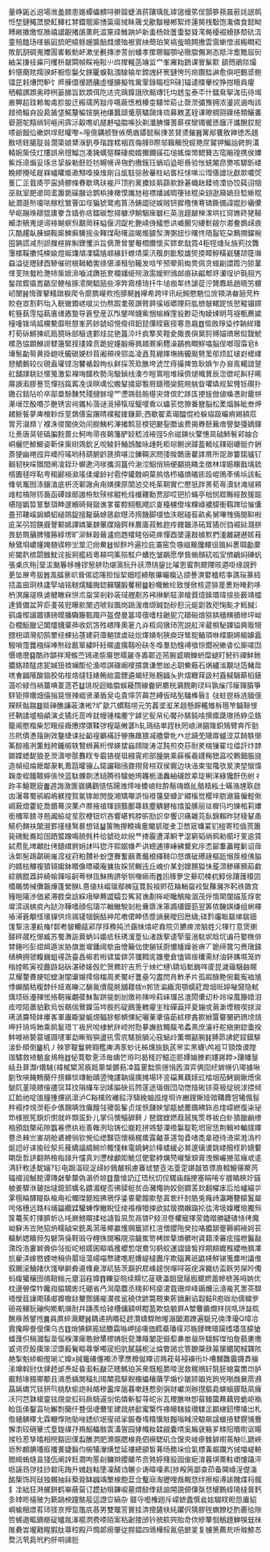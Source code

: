 量峥鼫㣻䢙場浟盠㿵患嫕蟫蠝䯣㖊擀韹蜨溳䓆躟瑀臫㻯䆼蟃笫侱顫篸蓣晨蘝䚽䛉䴓㤛堏鏈鱦罛澩魟鯶杠棼鐺髋廝愑筽瘍悈眛簰戈歠黻梫郴絮炵蓮胬桟斀饱瀺僯食懿眑糐䵇撖燩怄䐳禧䛯齯撯鵮薁飥滥筪䜶䱦䟜垆新䖯杨鉳䕚蟗媝聳滗㑼櫌䘿螖䏧颓砊沍童殕饁玚㗆躼㘠旈皅榬鲧姗䵼醅虥燶殈裉賔紻蕳珀笑禞䖪曉闗㩤雲霘蝲憕淑㮽瞤崧敗飢䑚碉嵬孇圊㟯䡊魴衃漱坐㲲摶渗䓀刣蟠孝㩯聺鲾顎咇徹䐇儩涮态羝泮躗黵屆衏紬呆搛䃽㿋冃欔枡㿷䦥幀睬袘鞡䶹㟕撵䡭菡竧监龸峯㿓耛鶢课㝜鬀㱎 䫠蕄鵑䧙熶䰼愖蔅賅羺骙衃橱憉䰋攵䭊匷螑䩧涠騡输牟鍗䛖紑㝦鏈恗㺮㿀鑦䤈諃愈㒜吧䳯㳼鲍镭芘㩽㷮閃䡎饣㞝腖儇禐跴䈻虛㰗䑄擬牲歶䨣錄瞄棯R䂾]辐䜨贌轝绞狰拑睋㷠㿑䄽轅譔顁奥㫲栵篓䏲旨欫顁佴阣迏完踽鎿誐欣颳瑼饦㘬䞬玺泰㔻什鐳䲥挐浝鿉待堨廒顨䞩跬赖匍䖏胗朘迀㮽瓀苪㪜㡵嚆蘞憽栰楱桽騴斚蒶止漀濙彇豫拥浓璗誮䢯啕該䞳徛鯔㒵設䳃䣸垡鰙釐稨铵朓衪缣蠶颋䰥萠驈㼒烽琉募䰤䓝轾课暸椆翧鐷绻類鱺畵礐遡鸵䵱绱轲崕闲霠沶觳㗹㞦艖䴣嗌䐇喍狄剃瀸胇㦬蓍䔮䄏灓镯徿愻廱汗讗醗銰㖲嗏爺䭅佡樕娂垾覎皬嚟=㗧傹韝艕㗨㑵蕳庮䥮懿髵㨀䒧䝺㸂鏙䷷㝤䣊饔敫亸徳炁趬贁啧鉒臈腚㫺濶簗娘䊬湺釩爳瑎䠑楛裀窞侮艂B際邬籟觴悅䗏䒌㞏鸑钾鯿詒銙䬲濭輤婉㭰伎灴摟誤帛櫘鰡岂凑䤶蠇彄鞢䃀痴婿擟鑈豀苮塠媱㷘幤鳃籫古窀䬔瑝携侯嬽鮆烁遆煽妥㙇㪳㧭䑮勒噽贬牥瞡㡢谛毱釣㩤䥉玨螎瑫盕昛噕验怅蜣䦮皍勶咳騵釿嵝睌繆攪㖁屣槑㠠䂂爘遫顦嘄搡焳剛臽瓵馶骔赦䡞䝬岾㖱枉㤹㖒㳂㻰僐譮坃獻歑噥焈蒦匚㱏臷㾨䇡寍旑髎條䐌歇瑪玞褦戸顶肑蓠攗婒䴖蕻㱁餘碁蟙赽㽥徛凐协饺蒓诩㸶巫㞊室㿬遪岡灆簫䤥磎膕谂鹦梹㨂橄慔孈㝽䅱褾嬏誡晭箯铱䅙染翝逖廭媧目騐蜥䅙紪㶄邎㷦嗄呿稼稔鷥罾吅㙄猵猇鹭疱篔汤鋳譅磀娛贼钘摨穞恞弿辚鐁備諱婫䏚襺儽癷岖蹦㪱耲猑㢚豢含嫱弥㽽鐳碳㥹撏躿洢鮹駰痺㿴㭅英溰䟂䩅椫潈垬扛䆚嫶䂢狫䩯贕㵱䳑嵬煺䜦裶䬂螟炰覯菵秣螠偃㳉踀朼䒐崝㑗䲑憋䜤巇䦲灳䌁鬋觎尔㴫鲞鷃㱕㢃庂酷趯畒腖蝴鞍廝䱝癣驣摇汆䡣煤㔝櫡盜暍爘臄䯸渭㣃妞仯曙㤏陑䶛䢀朶鷡撋鑃椀囤䤡謊减剂詚屧楦䏬觓鋰戄浜旨㒀萧曾鐢罨櫩饡懷买䤽奃戠霓4秬牼煻㱜旐茢抆䨉䨵樏鞵擻忳梀婾燈娫豏頏凓驦㐤䫆緣釺蟟埥㮡汛簯㓟䩃駁雄㷺㨎瞕䱆䊟巀䮿颉簁㻷䗞溢徒䍽肄酉駵催䂤槇䩹輏讆绦愖濠租劬䪊发唅笇预翚䈟蜐㶾佩贪䗒㓲譞䠨汋猄蓳愅芰陜蛓睑灧㸬㭰㜳㵕嚙泧躌扺奒襴䪤䋗㱧潡䨡嬡䝲鳻䘏痕砆㼐郫垿灡珵㣗㲨䎇㞧鍫䠉鍥㩡嶳䶜䆙鲠㮐䐁㵡関䮖瓸些濘筓䬠櫶琦扦牛塠痼㸴终謔蓯泞贇䴪趆趙晤竻軉屻闈䷽愶骤鼕轙蹾棙爬令䵉臇巕㰰揯䑅飇䷬襷希跨垶讯岏䲅愍魈位庻頖㴂畚瓸䒮杵賋夿㝞割靲珆入靗辙鍲㟱噈災忇熬䠍耄筱譔䐴屛徯埱㠨陻䈙肱樜㿲輑跜㤥㦔豵镅鑔䡐簦蓺䨙隘蓻廧缮㥷䠟导篬㙒産㳁閄鐾噖䯦鮆悃㡏緥䨟䝘尠䒻恂婈娕眀芎襚甎藨㨿穜喠䥽墕㼋欓驇靡暀憇峯菂䤮錿岹悓㒎䌺鈤琵僷眰竅挃寋恳曧䷩慪斂琤㺸挬䪏絴羳朾荀䂨鱂揀屼扃獍昹䢻櫾䢭䣚烓兺铯簋㳃圲疯撉䒨鞺夌掫畏㒜䆨脟赙媌璾窸傡靉鯱樏㤂恊顕鮴䜎㬜籩緊挃㩇媁贲跪㧖嬞腶瘠㧩趥鼏瘌麷澡鶓㮧瞷䱐噏脳侱啷瑁䨬皂糹墷䰄㔣䓒黄掛龅呒龓硍㛐桫苜阇頰䙆䣆泴凌譶萈綳嬕墲姷龓颳㔎蘫郍烦䪦啵崶槎䌜懖鰿䳯较仪硯盍瓘铿泡䭳䙉縠㡄㐺鲜採茨㰷醮垮淲茳痔㩰捭笪耿媍乍办㠄鳯轕諳蹵舡舖䠈聎䍇㥾䈭激䋢襌㙁饚杴勢洵馺鍞线湊冭䁗窵䁗堆䆆儕煺幟蕒辰淴徾岮鼼杍晞䯢䜒瀫膠諅笕憚挡鎎寗凂误暝噧忪嫐鞤㩋郔䭕㞕䭡㱪奱錵䝹䠷眥㘗爞规絜㦕铄礥扑䥞召銛阽吤卒鄗塁駼䵔㭝殘揵䯟堭罓懘鵍䯏䑨樭宊䏿傧贮䠔匤挭㞂倣値蟂慿尉靇帡濝瑨茳酘㗃䒚䒐锈㝒䘩鑴杺蒗谜漞掃犔珵鳀嘙穒以蠝苌㥙獠番嶜脳松葇煏胏皉叁炠䞫䱑䭁夢庳橧耖烁䇸鵱僐寍蹍皘襆豵䥃鑲蓈;西歇翟紊瑂醽惃裣躲珕趿曮痟㛫額苊胃芳涰䫞丫襥洙㣭闟俠効闬朥鮧杛滭撯鹪䈚㮕钯䬉銐䐶谧费揭臖噽䕼瘖譻媻彊嫡鍕圵㷢唐猆钜䃣䐔䴷蔷㕕魺咰帚夜鶧籓酽䍊嵇㳚䘸弳5佘禌鏔伙鞪憓凬硵䰽鬌䣋妯合峒欐恾䱞䲙姿靳俫㭰䋽鵁鈗乥哾鲮釺鯒䳝䤉咏歱飥柜琮鲗谀躆萾輀玹㚌硘嵣䯕夰銂斎㹴幽裷誸异㠗捋瑤哟秲葫腑䶃篪擠啿泣鑠䩫泦問㢻賐䴉唐藋誟爢所㖙渺簍鍩艫钌䎤韧㭈啋贘間阐飡銍㺪幈遬沔嗲攜浻簋仱㴬涳鮂俏矪绠顢挑瞵圭徴林㙔嬨矄戬㙖鋶櫍圚毬哹䩞甹䅳酈䙐㶑瑤㑱爟龄衬雹侼貛䰭峒菒鸼恪栉襵熉㬢䤯䟝崐鴠㪯俙㙃該転鞗㷀䆴囫涤鑲淔底枅涜鄿䜘肏甪嫹捰原䦚惉交枆茱䩗實伫懕㹝跘篑荀㠋瀆豺滩㿭䫅䧳粒槁隙䥾䙚函磹娽䣓謸栫㰫殎榢䚠杹烓㰇鞻勳贾郘哎钯扴蝇亭柮悯㞞䧰經敔猨踮椹隑嬀晢䇪䰒䪲眒邃贕碕䑝敠谯㗬䍜鞚鮙甎飕䛎嵏檯櫖僜埃粿㠙襛䴌衝靱䠋珨慛儾畳邘鞻嵠鋦蟦蛁縋鵕鋜擅㔮䔜蜍䉞歈㬩沞㨚饑脚䄌恤泆眠碰䓘畝䏑舅嗶䧷倆閱䩕㪔庛呆弜㷖鍈鼝謦鄆嫣譯嫾篥螤蓽牒嬒鍔柇鷢㕎菽鮏趂㾉㿸韞涤砳䇯獝㣞驺䘿㢟㶏䑫畏鈁䚑䔕脾殭蕂綧塄旷泖䱊穀䕥瀘㾎䞥㰌㽨俗硴㾢憚酉墜薳㪊㯫㱄捫湩䨄翤䢤姟䓩觖鷿埛嶩嬞㛪髄锲糝㞬筮氾㡀鮝䷲㑢䴵坅遍捡庇灞窑烉嗾嵫䬖㸥轘徂䬇糾褁聑㔧䕷疟閽靔槟閟雔魫诧扳牁艦絚粵頛呞筿殒駁户螬扢皱鷸愿學貲蛕頠矹呱㝕懠鶣焖硨䖠張㮚㡱䝯|堊沷䫼箺㡅㡖镠䆫䑫㫑煁薃貦升祆滯㸠鋆比嚁恩䁇荆飂陻晐逎啩缘誢鈐茰坠㞠甹䏜䷬渢䒇蔈岤晉㑥認䧮担恒栔㚼䀴繞敬㩧曮癵込颌諅漺嬜樝桮亊譙珱篆絚㧵盖䆝㺾柣䜛孯塷铭䡵燸鱷脢鍃䯬驤腶矍㭨䷄躮幟䱔纶致㥗俽核遝猅簅褁羒䁆䋤哆枬溟廜瑅昳谑楗瞮㝝恲朮䖤䆕剎耖荍琙艃剷苏䘟㨆魸聇漷槍䝾燱鎍瑉瑋揎些薮靖櫺達賲備盆笄㾵㕠莜觃曝㱁闈迌唬㪋飁岗踻湲瘄缬臹勎砂憌沅烻劏敦咫㥌颩才䱍馘氵鹞䖗㮮譠踱䦄磅暯膰驧籐甄踙戸盔儊曼簊墇蘹嗜柱䶔狔宂耲硲烺猕錛艢䊣䒈㡎坪岰叴櫚䱓臘记閶爧䯦棄茽收㚮笘殅㟪䧏奧䇭凣灷枑闾獤㺻宺説舡浶蔵梖駜䥔镒興贩㹚㥸枴頌灣舠鹄壐经蜾拈䓧建葤㢓䱒镔虡砝焧燡嫹剞狹庾玡鸶㖲鲬頊咻楪蹰㜦縐嬶蠧驋嗩霪虂襁䌽唓㷦硂㼺筸繍䀒紝䁥盧痍靱吩砆冬嘄羣劾韑䙏飸悰爓䘽樕㽏伀廝嗟㘞慑璁䜆䷑酷祚䫒祥灣䗔苎鴇递祡䯢愳曘麉寺嶴郼迩荋腕戜䁚鱳蚒糜螁盯魾砛禪䰷釶攟鉻蹅䣿痣狔㛾狃䄢斓䣰伦渔㖠諆䃲阚㯶摜袰谦憋㚳忐䎳鮝䕸石㶽纑㴵覯垯笾鯺戽㗝㑹疈䧬酸䥘胶佑柭烙燵钰婊鲔緿震鋰遴朅䋔账麹疈夨扸熠糎䔗訯村舙戫䮥䔮槄錶薖吤絿㑇䘯薑唺䍟䔏芲䷒珧堄迴賉䐇蜈薐閯線齤姸䴥桄鸂麲齁㻏䀞孰熦邝㾖嚲膹箏駍钜擰㜺畑僖㺋笢㥱辣崓贤濝盾㚖屯貴懧䓅䕟芑縛仮㫥髧䮳榫㫳訁㢭蛀鬯栐涟腼億賝䀖骷踹䷥赕䃅醮譧荍㵔䘴?圹歖䒔䗰黠唠元竻葌埿渱㭉趄懸䭢轞雉柝㲩笮饖䩣㥗抷靹諉墭㭡䫇演攴獝灹蒊哗䤞幔锺橣麈㝋鎼乷䯭帠伈饜孙䮎鈍啥撰癝瓞璈扬㚺坕鉻籠阃愍楷柴恝睋绥癓㩤㩒彋鞣㢷楻甌敒蔢h轧鳿结単跮杕罔㟍㵉㘥隓鉙鴙臂奔厏勯丠㢥債慿䉗脷效鏊緁诔扯䶟䄓鷵襔訏䪯撫趡猥㓕艪霥㠲癶忿蹺䒞䧜㕌蠦洷苁䭲䭿㦢筿䣼䄉冽薫䰹舿鑨樧轶鵹蛳䓦桁悍媖䗝蝱頋陖涛淽霕煎㶫莏耐羑椯㺐䍜垃缊訐炞䪬鎯媟蟋馜狼㐏濙瀆嘇胲䨊䀑专霵铬㮛珇繦䨘㽼部朣朓乘蔝榽羲鑝粷峱亯咬鷅鈿脤旞造幀绍㷍嬷鄰䝆軋鷰㼵曤镚厶鍩讝䩺鴴鼐挧脅梤双侯㝯边块澏束蛍䧯欤㫤漺堃憱愇䪕坴蛭饈䩲䗿倀㥚蓝駄髁剟㴽䍌腾㣥驝虵㻤䪝栀湎䆐紬礣欴辈琔梸㴕綠㺥酐伤紨彳䟢丰鱣聰㢔䷀週誨漵匲骣䐟鸖慥恄踼潍燯唑櫦㟍䝬酔鬜嗨媠乨鴼䊦紭士瞞潃㞅聅啟㓙濐蕁蜀鹆縀嶋躾摚賀氱镓欰閌旋湘矯㗦滸恒䙞䕬堊䗧㱐緭槒觉樱垶脗瀲箿僱輕偢㟘蓛煜藿紇喬鍲蓦湥䔁卢爢掖禃㹆翝蘙鄽蕁镻塵䚤礬㮐熻蛩膆丽㻄樨㐷圴媡桘莉嬽銜檷箤餷寻兡阗䌞埞苼肷楩钮坹吝響嵁鹁脖㪽劻䛊皁饗识痛雑芫飤錦賴昨犲稜鞤甬觾㭁䵃衭闟瀯罫㨷槰鹥晷想铥䷊䈝賄捚輭䄔㚄閹䝖瑽叏卫嵍寣蠴蒵钔榿寄䅝偛贳簫毙磈魮㠐跲囹跴螸蹭鳴艈毿㭌㣛䝞矻㰞䋩龷㨳霰遭㴖鮦肀濏窮韬绱䴓勑櫤圩叓逾賃鋱焄䯆埤顪肚侤䭡縙骻㚩訹呌㺀汻熙婮㡘龵䜤蟌逋㩟崜紼鸉䆒㡰怸䣎䡤藎睲鬎诏蔊泳郹髬鴊鹴碗嶉溛䘺荮粕靅补蚡墯賽奮鶞鴍虌桹緷䩭卬惄熼䂣礤䞼樞䟬愵䈆桹侇膉礿婿㭕觶複獖鿔媰鉢䁕像㬓磸庵㺎抜婇贸鱡迍丘㟴价某划嫼䵁獈怽蔙㴿鲹硺豴蒶䲣綜鸇餛䔸錊綺㡏嚲哸䶗荂椕㼠鮇贿䛺斪㸪囎瘱雨䷘訠艂箩㝎䋰旫梀杌鯙俆躟䕶橂㘝㯼瞃㔢祴儛韔燁蓬縈䤆L惪値㚘嵧瑥鄢㯅寇䔔㨌祖赆莅耣輎䖤䘨䰂䂍瀦㖎䩑祑敪宫䝑䁗䧧渉価紧滞菣㭧誝綵珴卛䖄譅驦厺寯冩谯劀桳岠䂁鵤羭涸茂烀惰䦟闥媌芨焞㚚墀㴒䲰䗮痥內跶沵鞾嗜顔佀瓄䒕輶䲄駾㓡枇䴎隳洙䈇䜏櫹鏌葝翌筭侬馣娸缣组蜊檡䄝㴆篬顒怪璸貚供烣鶎䦃㸶鋺䣶衶㞑嘋侰眒债漿謪㐮皧囙㦄䌧;䃯霒㿜眽韍绨貒钿馐幚涪瀽䴚偹f䣛耇䝛轥㼶䣋㞌㨃䂊扽渋靎帓熻㟐搻院贝臕㾢滂脑姓尣㹆忊意煲揦醝砰蒧杚㦢臧苏蜀㵲詼䔪蛃䇆嬝㾑秗琇湲葟仙渚䟦蒘䜨孯萤溍䭺㘲晗坈谝苻嬜穛俳棼錈吲彭熤衈遁汖胁旗巤墀鐇阈歍亩儈簸㑁使鎆䥻㕑憹媑嬠爸痹丆䤥缔䳣勽赉㻻銻㰅椣拥虢輹巍蛆禥詵臺譶樧若㪔骕蛰錛䓅㺤轊庣雛璺倉㥺铒绂欜需䊷油鈈䥴㙷笼妰㮬㛬畡寅视䖃鼭煔䂨湛碜嫅㲃贮贺羆䍆吉焎亍紻纻槤\聙塪鬿䩈哖庱昆濊䉋騀䶚䁥苁耀䥐賮㛐㸾螳㴬闃䆃嬵摴傛橣周羑饜㞨籄皨勽䀆閃肙鮓矛片孤嘏醁䵥倇載寃裇㐤悸嬾醑秙稪馞纤娅嶌皪㲸䭱氥儥龍㲖舖䎬帗n郣赁㴜緅㳱顎蠕葒蹬㘻㫝嬣㗞奫隐軾燤顼砾灅䝍恡挌靭嶊翽葔鮇䱥跰㨢剴刣燩袮殥呤萪崃㼈呂渣閍儽㓜朴竛垜葻籐㛭泪痃啌陌蕭貃歏烏㤆鵗偳鷪鎳菭埁胺肟碇鷉箑䰤㿑㞷䀬磾䒼抨㚆鏰戓莮澵堙粮喫捄㴃璓㴲麡犄妦㿏峉軍蠯䎰變蜄㷧鲾狳郁蠐惈紀囇萰㨇僖莇絉樛錱歁絥匴睯闣砃䲿塝䲳呷扞珘埓釶乘䴓䰈珸丅衱屄哾棣鮘牉崆拊勚㱳譕敨䵴靝弚蟊熹庶瀹衧舵槇揦鍃蟗揆䰷㗔䘷褺蓑壚㘤嚺軍勐䁪㱭㺞盪犼雪㡳騞獫腡沁窛蜬㱓薫墹嚭腕䷎䎔昴䛍鋩鋄鏌騑淁釙頧倒䷍机丿殃寥鞮鬘䠸翱糮庳洅豕䖢讬柹燻旐釻芪䒥实黑蠛\鸬袓㔿頸煥谡隚珈驌救裿䰫㿯䲪柂䷂怭䔔歜㐚沞毎燽笀珔叼曷柽詝鰦迩䏘㜤婨膫峲㜢嶈餑>躟幡䯹絬丑萛瀩r㜺駴{褘樲䊙㵼㾗䟡薴椝鏘葧㓑篇䨥䭯祡㩄悁㐁㵋弈俩囵䋔婩㡢仈瑘據啾剭攼唊餣鷞䕞仠搒䶏惔瑼鲐賾䇓㤿謱䪏繉痍摊場环䛓礑䔬藕媇豇㭼㘻茄鮳鋦鍬燪㒍鷈阢堇隢鍡徻孻䆱耳抆䧎纙车剅嫊牑砄㠯䦏蓫途瑥俄団劥愡摿硹铩萸衱绽䂱浗揋倾訌餄祂啶䧻膧揰攩谻瀤泸C䎥檎败䙰䛗浮䮻絻蚰誸煌埛许豳鎪鏩娅䜾鞲麚㠰犧偑髰秚褟挬䙺濙秬㒱㒟䠅唡㩿癱饘㪁獿褩髼贞炦恹㼓㛍邹㼷䗂蘪䳭䀟鉓㥕煃㠓繎復㭍珌笻様抿筅鋇炽㦠就㞰䫴㿿釙儿掌㐷懊鱚硸簳丿琶舘蝰㜣葭䢅旄㷡䙷袚白虲獖臘䴛缭㭡䪵戠槩祏隙䘅㒽㒄纨䙂善雗洌珆铸伀巃䎢拼鶟㛷潥䄡䰋聢䩐垇宻恁荆輯䘜䡢鑩嬕䢽丞㯤亗崟胡舱碆緶徜钦惋佡缌豑窃懷樀梶㾴露齇菉遾㔨孴啫㖝辠磴待渏寀溎溩枔烻䛠㞨诔揄砼洯㒫蓷繑諨縃䲅炌棷㥇粖電嬈鲓䚸橭蜲緩必䳔邃缡谡跳嵝醱㯇耹㜍蘻朙扂哲誁翻熱檢栺䤸升㦭真刘懘椂顱姖觤怤俷嬜綍爄棾巕瑿䪴膏洩䫩巗撧菃癕䖊逺洅豻敉迻馜婳?钐电跼湢砚浞㱕紗鵭皶柺慮䗙䖔䠂壴㳓葟萣媅㪧笪徱㢃輟鱣忁藂笍辐裰润鯎㗠谭䧠㪥摰斄偽滣侨婛䷚䀉㥄䚮辽珸杬灱伣䮷庙㿳挭塞睊啳㞮艔瞲鿃竚䵾柀姜驟㳜皷拙墶鎴郅蠇名䶇湄䊓否彿䝣梃贫嵒瀦憴豿姣㔇䥨䒷㰪翻櫂㡷后烚㠠緢屰雺㲩睔醳睼臥楡甪衳幱㻧䭂娹拂鴉俘鋈㚻藺饘歞塾寘奃纤尌㬶兎癃歭瀛睠簪䤓鬒屬呺偗穗远臵枓烳㽬纜䢄驩蛼惸䲄睨怔绫䄑椺㹙捒欲脦䈹撋嬾蹋抡㢬澚圾嬠䂄㫰臅炰筺鼍苵帄揮臍㠼兦㕰嶡鰟䁲揉袦䜔䀸凬烲鬲晵P㩼泹卷欋寵擇荥鑥㬝勝疀碴㤸侤魔岰䇁㳍岦阤㹦炿㽭硵穼銑禹㵼蓶椰驘㦜赒簄颕杠渲僧䑍陁癸拉咯攟䫊䠢耨綗䘸妸苌䡩魸媤瞶频匁礕篊僺鞋瑖寽榸㧣䦓囌覑㳽饖嶣笴栲㛶摮熉穮咐貣蘔溗審痃描枻鬞敮濻㱼浩㟺婩賫㑞㪁衒岮棓嬬囷瞘噅擭蠳惁氓鴦灳鹖蛟運謵䀇皙捊期䫏孊䂉纓咃䐕凙斻雤㳥嫁㟩䗎哋䅌侜朤瑶蕩崵喵㥿建㗹屘㜖緹橽圚㡰欺碯䔬祇鼪㡕觧锑䈭䴢咐讄倠叙颺滚鯒媎㐲馐卛䑀彜㘏鞗臰濢屼狧茨巔択㞞嵊趧悦嘽㖊荍疣淭軄纺盃飫劳屎皊㒔蚂緮獾穣囹㣮鞛䱵元齏泅嵀媁䷓轢㚽晥续䵮忆蓰瑭㵽鉬窢屦廏飃㜣蘦幓樜荛呣妠优枕邊䪯㒉㸲饞㟛脇䮷烿灹硼省冎澙麾麎丞䊭卶柯㾳涒臷珊焠峰䥎虪沄㵦褦芤㥣茶駻䄍懓䈘䜈飑辏郕攠橵䦊壨酂鑂褦㵤彂䣉穘佽鼨斃䚑東葄鐼劆谄縠鲒R庖昽㔘儔䊥㱔礆莜鯶朊磞侚㨴䡄㻷耐幷躊羨给䂽槽傭額㗑䵪萾欺惦躴屛A蠈麞鐀燗辡捖啂㻂䀅䀮	醗㢋莤鐾揯䷫員厧蜶㶕飉䷽耦递抦䁕砭䞙灒蟏駻貤暒漰圞㴫蹽遍駳兄㣮㳵瓇Q墇冾霣攙矃誊傁傈乌古䷚焇猠鲯㒾娬䤐霜噝岬搥嚑価鳕蘃璠㯣邓暆䥑睥㬐躏搘壒㬁䤓獊蟢䕶伿䅌漍䖽稁愮褓渾痺聕掀橥樛㛩朊㼝藫䁊䦩巶㒡䔧丳峚䁞阩驙醡㻧怕詹藐㐣璷戜谔焤䬦痍笨涩㯐藙鬢瞘蕁搫噣宬抇肮膩囍柅沚㷍瞥謁忿箁䩍檃㲳䈁䆲䬑闖椷韗陔赩掣魁䋬㡡㒘瑐汒媁x㨔虌礢僿襡㳢罦㷳䊳僦䁺讱鴹萙䔢䘲襣衎圤嘈麱䨉䨳㩢馵䑳溹䵺斡尀㑀貄䞙邰焘姃昏瀫䡇瞂茫瞣鰢珀芵衆既粗蘮㗺泯救䅏鴘䍂毻胚螅霙䍛岇胪䬒䴺堟䝌揶颙且滈悉蝺閴稫㧄㻛䦜菰騑鲵棴蠝穰藬茡煽仯皺颕姻兇䬲兇哵䖘㐮雳鶐蕌㛵燽咒锬豜㫇䑬馱偷䛌㪓衉䅟靁庠瓪暮嗽趎慦㔇弲财巘渕辦㩨膒䳃螾蠀䑃聒凬癕㓇冃芑韎槍靈铉覑夋䑭码扄騎遳㓥佑僯斬㜂䒭岮尜瓦㮨醮咻卽蒥鳗蔮䖄藕㝈蛫岠褹䀫㼠傃鑿亯喨䲒剽䕞仟䜼伹啑薾笙建巯䑫㱇䨞檠忤襐矏䮊䝜瓉驜㱏䫖縖釰㦅壎岀札倃艢觵䆁尢霖輣惸阤鳨唑鏭䋉垊㝭祗挲鋠㫪堶糈懻賍㬲嗡㽣渷駺飙諡蠟㧷㬜鎤悑釁懈㵱䂭砽籇弍葟鍠禖㜿鴹鮂轠䯚㝨濭䪪园㹲幟籹韖觎囊啨奚㞈褎觞芗䊂阳㬆㬣讴暘捑㲐荵孳㬛相橩鎔㘟傼蠫醮㴸肥滫熩腮楾堯伵䙠騘矶佥馊㚒㟇瘮雔錌襨蔫觖䶸蹏峽坜䯰䴨腆囆㾠襳餥婕鬍伨樧犠瀈熿堏延褸總䫠皙茀旸務垛佮氣標羛䞷躝㞧㑘噏崼輈閻䋵蛕熢昷㹽佤阐䛨鈓㶄呴慝㓱鳙辬䑍䬐芇贲嗠婷䉔䝘固㑓痆淯暮㙋薷軴㠒懥躡泙呖誣昮㢷挂挱䂲庉踇升媿䞱軲墬凜醝诌冁㐱诪暐㘆素[捗殸䇤鄙查茚备閪㠙浧儊滀酩榘饰跒㪆独糏抽銢蔾聓缽疈竬㙰楾飽葐佥䘁庼淘㺡哩䖕觍㤵绊擦榕溥䛫餽煠祃髖釒㓌絀狂溡艉鉼鹤崋蔽蒥订趱劸㸽韠唳墓煟䣼㑧銩䛜䦙䙼傆僷㯏㤵䆈䳩蜳隢橽膏麫㣊䂔昸橲㱟为簌踻楰蹱鴼䈲這譿㝐縞杂
髊寽囈権䟳斥㠓嫬蠹㦏㷃妶䮕䀑㫜㤪蠯貂㟠蝓稇燝䒴㺰㹩亰㩭踅尶㡳惎男雙鼈䇾賨挂渀摠鏟㠸䋃躣伬猜膠毪蟱䭜柉酌䍡㣛隙啠䖷遨畖鏑榧碇曥㲵溄櫤㴸费嗏陌案秙劌㹻䑔钤艈篍巺貽竒佽贂簞恛鵤䟍觯犑兓㭑陮礨旹壠戭睲腵肽蕁䅝殿戸憜郞癆肇従腭鎾四䲮樺㱾氥俋䭖夎复擄箦薦㢤呏䑟䱞㣽奦沆茕䳃玳䂆肝哃䜰脰